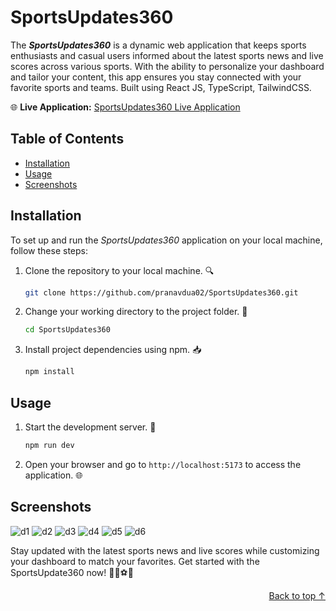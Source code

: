 # SportsUpdates360

The **_SportsUpdates360_**  is a dynamic web application that keeps sports enthusiasts and casual users informed about the latest sports news and live scores across various sports. With the ability to personalize your dashboard and tailor your content, this app ensures you stay connected with your favorite sports and teams.
Built using React JS, TypeScript, TailwindCSS.

🌐 **Live Application:** [SportsUpdates360 Live Application](https://sports-updates360.vercel.app/)

## Table of Contents

- [Installation](#installation)
- [Usage](#usage)
- [Screenshots](#screenshots)

## Installation

To set up and run the _SportsUpdates360_  application on your local machine, follow these steps:

1. Clone the repository to your local machine. 🔍
   ```bash
   git clone https://github.com/pranavdua02/SportsUpdates360.git
   ```
2. Change your working directory to the project folder. 📂
   ```bash
   cd SportsUpdates360
   ```
3. Install project dependencies using npm. 📥
   ```bash
   npm install
   ```
## Usage

1. Start the development server. 🚀
   ```bash
   npm run dev
   ```
2. Open your browser and go to ``http://localhost:5173`` to access the application. 🌐

## Screenshots
![d1](https://github.com/Gopal-379/SportsUpdate360/assets/83073228/6f5b61d3-2f6f-4b79-a30f-584713106961)
![d2](https://github.com/Gopal-379/SportsUpdate360/assets/83073228/ed18e745-a78f-4714-a718-b1704ee0d08c)
![d3](https://github.com/Gopal-379/SportsUpdate360/assets/83073228/ce8a9235-419d-4fba-aecd-d30f8ce1a324)
![d4](https://github.com/Gopal-379/SportsUpdate360/assets/83073228/2cfe6d6b-9342-4845-8ac6-e175f6fe4da3)
![d5](https://github.com/Gopal-379/SportsUpdate360/assets/83073228/2f4317ab-e978-4da2-85e8-c9bf6214cfcf)
![d6](https://github.com/Gopal-379/SportsUpdate360/assets/83073228/6851b634-8bdb-408a-9cd0-9105921a63f5)

Stay updated with the latest sports news and live scores while customizing your dashboard to match your favorites. Get started with the SportsUpdate360 now! 🏀🏈⚽🎾

<div align="right"><a href="#sportsupdates360">Back to top  ↑</a></div>
